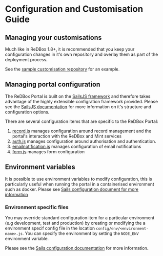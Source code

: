 # Configuration and Customisation Guide


## Managing your customisations

Much like in ReDBox 1.8+, it is recommended that you keep your configuration changes in it's own repository and overlay them as part of the deployment process.

See the [sample customisation repository]() for an example.

## Managing portal configuration

The ReDBox Portal is built on the [SailsJS framework](https://sailsjs.com/) and therefore takes advantage of the highly extensible configration framework provided.
Please see the [SailsJS documentation](https://sailsjs.com/documentation/reference/configuration) for more information on it's structure and configuration options.

There are several configuration items that are specific to the ReDBox Portal:
1. [record.js](./configuration-guide/configuring-integration-with-redbox-and-mint.html) manages configuration around record management and the portal's interaction with the ReDBox and Mint services
2. [auth.js](./configuration-guide/configuring-authentication.html) manages configuration around authorisation and authentication.
3. [emailnotification.js](./configuration-guide/configuring-email-notifications.html) manages configuration of email notifications
4. [form.js](./configuration-guide/configuring-web-forms.html) manages form configuration


## Environment variables

It is possible to use environment variables to modify configuration, this is particularly useful when running the portal in a containerised environment such as docker. Please see [Sails configuration document for more information](https://sailsjs.com/documentation/concepts/configuration#?setting-sailsconfig-values-directly-using-environment-variables)

### Environment specific files

You may override standard configuration item for a particular environment (e.g development, test and production) by creating or modifying the a environment specif config file in the location `config/env/<environment-name>.js`. You can specify the environment by setting the `NODE_ENV` environment variable.

Please see the [Sails configuration documentation](https://sailsjs.com/documentation/concepts/configuration#?environmentspecific-files-config-env) for more information.
